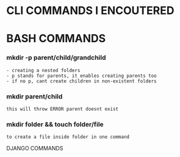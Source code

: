 # CLI COMMANDS I ENCOUTERED


# BASH COMMANDS

### mkdir -p parent/child/grandchild
    - creating a nested folders 
    - p stands for parents, it enables creating parents too
    - if no p, cant create children in non-existent folders

### mkdir parent/child
    this will throw ERROR parent doesnt exist


### mkdir folder && touch folder/file
    to create a file inside folder in one command

DJANGO COMMANDS
